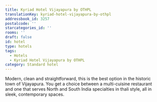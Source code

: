 ```yaml
---
title: Kyriad Hotel Vijayapura by OTHPL
translationKey: kyriad-hotel-vijayapura-by-othpl
addressbook_id: 3257
postalcode: ''
starcategories_id: ''
rooms: ''
draft: false
id: hotel
type: hotels
tags:
  - Hotels
  - Kyriad Hotel Vijayapura by OTHPL
category: Standard hotel
---
```

Modern, clean and straightforward, this is the best option in the historic town of Vijayapura. You get a choice between a multi-cuisine restaurant and one that serves North and South India specialties in thali style, all in sleek, contemporary spaces.
